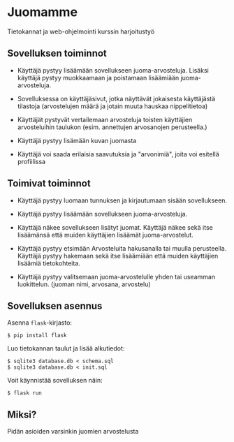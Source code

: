 # Juomamme
Tietokannat ja web-ohjelmointi kurssin harjoitustyö

## Sovelluksen toiminnot

* Käyttäjä pystyy lisäämään sovellukseen juoma-arvosteluja. Lisäksi käyttäjä pystyy muokkaamaan ja poistamaan lisäämiään juoma-arvosteluja.

* Sovelluksessa on käyttäjäsivut, jotka näyttävät jokaisesta käyttäjästä tilastoja (arvostelujen määrä ja jotain muuta hauskaa nippelitietoa)

* Käyttäjät pystyvät vertailemaan arvosteluja toisten käyttäjien arvosteluihin taulukon (esim. annettujen arvosanojen perusteella.)

* Käyttäjä pystyy lisämään kuvan juomasta

* Käyttäjä voi saada erilaisia saavutuksia ja "arvonimiä", joita voi esitellä profiilissa

## Toimivat toiminnot

* Käyttäjä pystyy luomaan tunnuksen ja kirjautumaan sisään sovellukseen.

* Käyttäjä pystyy lisäämään sovellukseen juoma-arvosteluja.

* Käyttäjä näkee sovellukseen lisätyt juomat. Käyttäjä näkee sekä itse lisäämänsä että muiden käyttäjien lisäämät juoma-arvostelut.

* Käyttäjä pystyy etsimään Arvosteluita hakusanalla tai muulla perusteella. Käyttäjä pystyy hakemaan sekä itse lisäämiään että muiden käyttäjien lisäämiä tietokohteita.

* Käyttäjä pystyy valitsemaan juoma-arvostelulle yhden tai useamman luokittelun. (juoman nimi, arvosana, arvostelu)

## Sovelluksen asennus

Asenna `flask`-kirjasto:

```
$ pip install flask
```

Luo tietokannan taulut ja lisää alkutiedot:

```
$ sqlite3 database.db < schema.sql
$ sqlite3 database.db < init.sql
```

Voit käynnistää sovelluksen näin:

```
$ flask run
```

## Miksi?
Pidän asioiden varsinkin juomien arvostelusta
  
